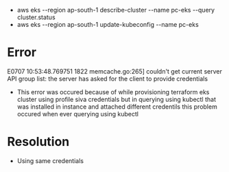 - aws eks --region ap-south-1 describe-cluster --name pc-eks --query cluster.status
- aws eks --region ap-south-1 update-kubeconfig --name pc-eks

# Error
E0707 10:53:48.769751    1822 memcache.go:265] couldn't get current server API group list: the server has asked for the client to provide credentials

- This error was occured because of while provisioning terraform eks cluster using profile siva credentials but in querying using 
  kubectl that was installed in instance and attached different credentils this problem occured when ever querying using kubectl

# Resolution 
- Using same credentials